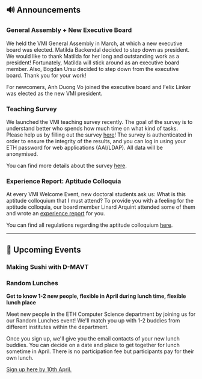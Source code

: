 ## 🔊 Announcements

### General Assembly + New Executive Board

We held the VMI General Assembly in March, at which a new executive board was elected.
Matilda Backendal decided to step down as president.
We would like to thank Matilda for her long and outstanding work as a president!
Fortunately, Matilda will stick around as an executive board member.
Also, Bogdan Ursu decided to step down from the executive board.
Thank you for your work!

For newcomers, Anh Duong Vo joined the executive board and Felix Linker was elected as the new VMI president.

### Teaching Survey

We launched the VMI teaching survey recently.
The goal of the survey is to understand better who spends how much time on what kind of tasks.
Please help us by filling out the survey [here](https://evaluation-app1.let.ethz.ch/TakeSurvey.aspx?SurveyID=782I7mmM)!
The survey is authenticated in order to ensure the integrity of the results, and you can log in using your ETH password for web applications (AAI/LDAP).
All data will be anonymised.

You can find more details about the survey [here](http://vmi.ethz.ch/teaching-survey/).

### Experience Report: Aptitude Colloquia

At every VMI Welcome Event, new doctoral students ask us: What is this aptitude colloquium that I must attend?
To provide you with a feeling for the aptitude colloquia, our board member Linard Arquint attended some of them and wrote an [experience report](https://vmi.ethz.ch/aptitude-colloquium/) for you.

You can find all regulations regarding the aptitude colloquium [here](https://inf.ethz.ch/doctorate/doctoral-study-program/doctoral_research.html).

<hr>

## 📅 Upcoming Events

### Making Sushi with D-MAVT

### Random Lunches

**Get to know 1-2 new people, flexible in April during lunch time, flexible lunch place**

Meet new people in the ETH Computer Science department by joining us for our Random Lunches event! We'll match you up with 1-2 buddies from different institutes within the department.

Once you sign up, we'll give you the email contacts of your new lunch buddies. You can decide on a date and place to get together for lunch sometime in April. There is no participation fee but participants pay for their own lunch.

[Sign up here by 10th April.](https://forms.gle/dxAHdHzmcTZWjVdZ7)
